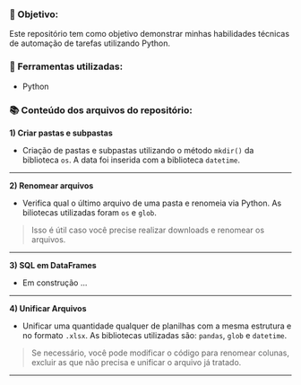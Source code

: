 ### :dart: Objetivo:
Este repositório tem como objetivo demonstrar minhas habilidades técnicas de automação de tarefas utilizando Python.

### :hammer: Ferramentas utilizadas:
* Python

### :books: Conteúdo dos arquivos do repositório:
**1) Criar pastas e subpastas**
* Criação de pastas e subpastas utilizando o método `mkdir()` da biblioteca `os`. A data foi inserida com a biblioteca `datetime`.

---
**2) Renomear arquivos**
* Verifica qual o último arquivo de uma pasta e renomeia via Python. As biliotecas utilizadas foram `os` e `glob`.
> Isso é útil caso você precise realizar downloads e renomear os arquivos.

---
**3) SQL em DataFrames**
* Em construção ... 

---
**4) Unificar Arquivos**
* Unificar uma quantidade qualquer de planilhas com a mesma estrutura e no formato `.xlsx`. As bibliotecas utilizadas são: `pandas`, `glob` e `datetime`.

> Se necessário, você pode modificar o código para renomear colunas, excluir as que não precisa e unificar o arquivo já tratado.

---

